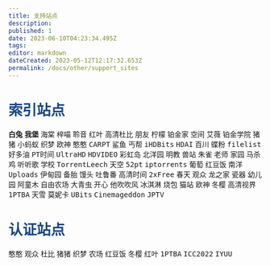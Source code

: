 ```yaml
---
title: 支持站点
description: 
published: 1
date: 2023-06-10T04:23:34.495Z
tags: 
editor: markdown
dateCreated: 2023-05-12T12:17:32.653Z
permalink: /docs/other/support_sites
---
```


# <font color=#184785>索引站点</font>
<kbd>**白兔**</kbd>  <kbd>**我堡**</kbd> <kbd>海棠</kbd> <kbd>梓喵</kbd> <kbd>聆音</kbd> <kbd>红叶</kbd> <kbd>高清杜比</kbd> <kbd>朋友</kbd> <kbd>柠檬</kbd> <kbd>铂金家</kbd> <kbd>空间</kbd> <kbd>艾薇</kbd> <kbd>铂金学院</kbd> <kbd>猪猪</kbd> <kbd>小蚂蚁</kbd> <kbd>织梦</kbd> <kbd>欧神</kbd> <kbd>憨憨</kbd>         <kbd>CARPT</kbd> <kbd>鲨鱼</kbd> <kbd>丐帮</kbd> <kbd>iHDBits</kbd> <kbd>HDAI</kbd> <kbd>百川</kbd> <kbd>蝶粉</kbd> <kbd>filelist</kbd> <kbd>好多油</kbd> <kbd>PT时间</kbd> <kbd>UltraHD</kbd> <kbd>HDVIDEO</kbd> <kbd>彩虹岛</kbd> <kbd>北洋园</kbd> <kbd> 明教</kbd> <kbd>兽站</kbd> <kbd>朱雀</kbd> <kbd>老师</kbd> <kbd>家园</kbd> <kbd>马杀鸡</kbd> <kbd>听听歌</kbd> <kbd>学校</kbd> <kbd>TorrentLeech</kbd> <kbd>天空</kbd> <kbd>52pt</kbd> <kbd>iptorrents</kbd> <kbd>葡萄</kbd> <kbd>红豆饭</kbd> <kbd>南洋</kbd> <kbd>Uploads</kbd> <kbd>伊甸园</kbd> <kbd>备胎</kbd> <kbd>馒头</kbd> <kbd>吐鲁番</kbd> <kbd>高清时间</kbd> <kbd>2xFree</kbd> <kbd>春天</kbd> <kbd>观众</kbd> <kbd>龙之家</kbd> <kbd>瓷器</kbd> <kbd>幼儿园</kbd> <kbd>阿童木</kbd> <kbd>自由农场</kbd> <kbd>大青虫</kbd> <kbd>开心</kbd> <kbd>他吹吹风</kbd> <kbd>冰淇淋</kbd> <kbd>烧包</kbd> <kbd>猫站</kbd> <kbd>欧神</kbd> <kbd>冬樱</kbd> <kbd>高清视界</kbd> <kbd>1PTBA</kbd> <kbd>天雪</kbd> <kbd>莫妮卡</kbd> <kbd>UBits</kbd> <kbd>Cinemageddon</kbd> <kbd>JPTV</kbd>



# <font color=#184785>认证站点</font>
<kbd>憨憨</kbd>   <kbd>观众</kbd>   <kbd>杜比</kbd>  <kbd>猪猪</kbd>   <kbd>织梦</kbd>   <kbd>农场</kbd>   <kbd>红豆饭</kbd>   <kbd>冬樱</kbd>   <kbd>红叶</kbd>   <kbd>1PTBA</kbd>  <kbd> ICC2022</kbd>   <kbd>IYUU</kbd>